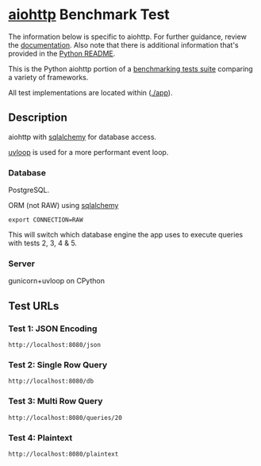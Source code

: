 
# [aiohttp](http://aiohttp.readthedocs.io/) Benchmark Test

The information below is specific to aiohttp. For further guidance, 
review the [documentation](https://github.com/TechEmpower/FrameworkBenchmarks/wiki). 
Also note that there is additional information that's provided in 
the [Python README](../).

This is the Python aiohttp portion of a [benchmarking tests suite](../../) 
comparing a variety of frameworks.

All test implementations are located within ([./app](frameworks/aiohttp/hello)).

## Description

aiohttp with [sqlalchemy](https://docs.sqlalchemy.org/en/14/orm/extensions/asyncio.html)  for database access.
 
[uvloop](https://github.com/MagicStack/uvloop) is used for a more performant event loop.

### Database

PostgreSQL.

ORM (not RAW) using [sqlalchemy](https://docs.sqlalchemy.org/en/14/orm/extensions/asyncio.html)

```
export CONNECTION=RAW
```
This will switch which database engine the app uses to execute queries with tests 2, 3, 4 & 5.

### Server

gunicorn+uvloop on CPython

## Test URLs

### Test 1: JSON Encoding 

    http://localhost:8080/json

### Test 2: Single Row Query

    http://localhost:8080/db

### Test 3: Multi Row Query 

    http://localhost:8080/queries/20

### Test 4: Plaintext

    http://localhost:8080/plaintext
